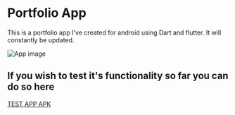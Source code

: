 # Portfolio App

This is a portfolio app I've created for android using Dart and flutter. It will constantly be updated.

![App image](https://i.imgur.com/qaKIzrR.png)

## If you wish to test it's functionality so far you can do so here
[TEST APP APK](https://github.com/Gruzzly-bear/The-Den/blob/master/Flutter%20App/Test_app.apk)
